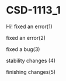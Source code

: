 # CSD-1113_1

Hi!
 fixed an error(1)


fixed an error(2)


fixed a bug(3)

stability changes (4)


finishing changes(5)
